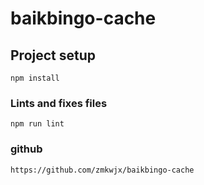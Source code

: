 # baikbingo-cache

## Project setup

```
npm install
```

### Lints and fixes files

```
npm run lint
```

### github

```
https://github.com/zmkwjx/baikbingo-cache
```